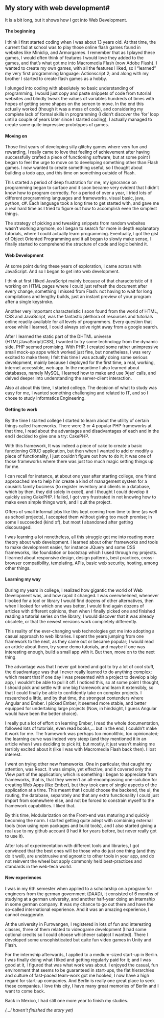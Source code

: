 ## My story with web development#

It is a bit long, but it shows how I got into Web Development.

#### The beginning

I think I first started coding when I was about 13 years old.
At that time, the current fad at school was to play those online flash games found in websites like Miniclip, and Armorgames. I remember that as I played these games, I would often think of features I would love they added to the games, and that’s what got me into Macromedia Flash (now Adobe Flash). I wanted to create my own games, with all the features I liked, so I “learned” my very first programming language: Actionscript 2; and along with my brother I started to create flash games as a hobby.

I plunged into coding with absolutely no basic understanding of programming, I would just copy and paste snippets of code from tutorial websites and blindly tweak the values of variables hundreds of times with hopes of getting some shapes on the screen to move. In the end this actually worked (though it was a mess of code), and considering my complete lack of formal skills in programming (I didn’t discover the ‘for’ loop until a couple of years later since I started coding), I actually managed to create some quite impressive prototypes of games.

#### Moving on

Those first years of developing silly glitchy games where very fun and rewarding, I really came to love that feeling of achievement after having successfully crafted a piece of functioning software; but at some point I began to feel the urge to move on to developing something other than Flash games. I now wanted to create something useful, so I thought about building a todo app, and this time on something outside of Flash.

This started a period of deep frustration for me, my ignorance on programming began to surface and it soon became very evident that I didn’t know how to program correctly. For a period of over a year, I tried lots of different programming languages and frameworks, visual basic, java, python, c#. Each language took a long time to get started with, and gave me a real hard time as I tried to figure out how to accomplish even the simplest things.

The strategy of picking and tweaking snippets from random websites wasn’t working anymore, so I began to search for more in depth explanatory tutorials, where I could actually learn programming. Eventually, I got the gist of Object Oriented Programming and it all began to slowly make sense, I finally started to comprehend the structure of code and logic behind it.

#### Web Development

At some point during these years of exploration, I came across with JavaScript. And so I began to get into web development.

I think at first I liked JavaScript mainly because of that characteristic of it working on HTML pages where I could just refresh the document after every change, something I missed from Flash: not having to wait for long compilations and lengthy builds, just an instant preview of your program after a single keystroke.

Another very important characteristic I soon found from the world of HTML, CSS and JavaScript, was the fantastic plethora of resources and tutorials online readily available for all levels of programmers. Every question that arose while I learned, I could always solve right away from a google search.

After I learned the static part of the DHTML universe (HTML/JavaScript/CSS), I wanted to try some technology from the dynamic side. PHP seemed promising. With PHP, I created some rather unimpressive small mock-up apps which worked just fine, but nonetheless, I was very excited to make them; I felt this time I was actually doing some serious development, mainly because I deployed for the first time, a real, working, internet accessible, web app. In the meantime I also learned about databases, namely MySQL, I learned how to make and use ‘Ajax’ calls, and delved deeper into understanding the server-client interaction.

Also at about this time, I started college. The decision of what to study was easy for me, I wanted something challenging and related to IT, and so I chose to study Informatics Engineering.

#### Getting to work

By the time I started college I started to learn about the utility of certain things called frameworks. There were 3 or 4 popular PHP frameworks at that time, I read about the advantages and disadvantages of each and in the end I decided to give one a try: CakePHP.

With this framework, It was indeed a piece of cake to create a basic functioning CRUD application, but then when I wanted to add or modify a piece of functionality, I just couldn’t figure out how to do it; it was one of those frameworks where there was just too much magic setting things up for me.

I can recall for instance, at about one year after starting college, one friend approached me to help him create a kind of management system for a cousin’s family business (to register inventory and clients in a database, which by then, they did solely in excel), and I thought I could develop it quickly using CakePHP. I failed, I got very frustrated in not knowing how to make even simple things work, and I quit the project.

Offers of small informal jobs like this kept coming from time to time (as well as school projects), I accepted them without giving too much promise; in some I succeeded (kind of), but most I abandoned after getting discouraged.

I was learning a lot nonetheless, all this struggle got me into reading more theory about web development. I learned about other frameworks and tools to make development easier, for instance JQuery and some CSS frameworks, like foundation or bootstrap which I used through my projects. I learned about responsive design, design patterns, best practices, cross-browser compatibility, templating, APIs, basic web security, hosting, among other things.

#### Learning my way

During my years in college, I realized how gigantic the world of Web Development was, and how rapid it changed. I was overwhelmed, whenever I looked for a tool or library I would find dozens of other alternatives, then when I looked for which one was better, I would find again dozens of articles with different opinions, then when I finally picked one and finished reading a tutorial series on the library, I would discover that it was already obsolete, or that the newest versions work completely differently.

This reality of the ever-changing web technologies got me into adopting a casual approach to web libraries. I spent the years jumping from one framework to the next, as they came out or became popular; I would read an article about them, try some demo tutorials, and maybe if one was interesting enough, build a small app with it. But then, move on to the next thing.

The advantage was that I never got bored and got to try a lot of cool stuff, the disadvantage was that I never really learned to do anything complex; which meant that if one day I was presented with a project to develop a big app, I wouldn’t be able to pull it off. I noticed this, so at some point I thought, I should pick and settle with one big framework and learn it extensibly, so that I could finally be able to confidently take on complex projects. I researched a little, and by that time, the strongest contenders where Angular and Ember. I picked Ember, it seemed more stable, and better equipped for undertaking large projects (Now, in hindsight, I guess Angular would have been the better choice).

I really put a lot of effort on learning Ember, I read the whole documentation, followed lots of tutorials, even read books,... but in the end, I couldn’t make it work for me. The framework was perhaps too monolithic, too opinionated; the learning curve was indeed very steep (and they mentioned it in an article when I was deciding to pick it); but mostly, it just wasn’t making me terribly excited about it (like I was with Macromedia Flash back then). I lost interest.

I went on trying other new frameworks. One in particular, that caught my attention, was React. It was simple, yet effective, and it covered only the View part of the application; which is something I began to appreciate from frameworks, that is, that they weren’t an all-encompassing one-solution for creating Web Apps (like Ember), but they took care of single aspects of the application at a time. This meant that I could choose the backend, the ui, the routing, the database, separately and that any extra functionality I could just import from somewhere else, and not be forced to constrain myself to the framework capabilities. I liked that. 

By this time, Modularization on the Front-end was maturing and quickly becoming the norm. I started getting quite adept with combining external tools (now using npm packages and build tools), and I also started giving a real use to my github account (I had it for years before, but never really got to use it).

After lots of experimentation with different tools and libraries, I got convinced that the best ones will be those who do just one thing (and they do it well), are unobtrusive and agnostic to other tools in your app, and do not reinvent the wheel but apply commonly held best-practices and standards in the web-tech world.

#### New experiences

I was in my 6th semester when applied to a scholarship on a program for engineers from the german government (DAAD), it consisted of 6 months of studying at a german university, and another half-year doing an internship in some german company. It was my chance to go out there and have the so-called international experience. And it was an amazing experience, I cannot exaggerate.

At the university in Furtwangen, I registered in lots of fun and interesting classes, three of them related to videogame development (I had some optional credits so I could choose whichever subject I wanted). There I developed some unsophisticated but quite fun video games in Unity and Flash.

For the internship afterwards, I applied to a medium-sized start-up in Berlin. I was finally doing what I liked and getting regularly paid for it; and I was good at it, I figured that was what work was about. I enjoyed the casual, fun environment that seems to be guaranteed in start-ups, the flat hierarchies and culture of fast-paced team-work got me hooked, I now have a high regard for start-up companies. And Berlin is really one great place to seek these companies. I love this city, I have many great memories of Berlin and I want to come back.

Back in Mexico, I had still one more year to finish my studies. 

*(...I haven't finished the story yet)*